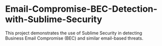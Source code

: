 # Email-Compromise-BEC-Detection-with-Sublime-Security
This project demonstrates the use of Sublime Security in detecting Business Email Compromise (BEC) and similar email-based threats. 
